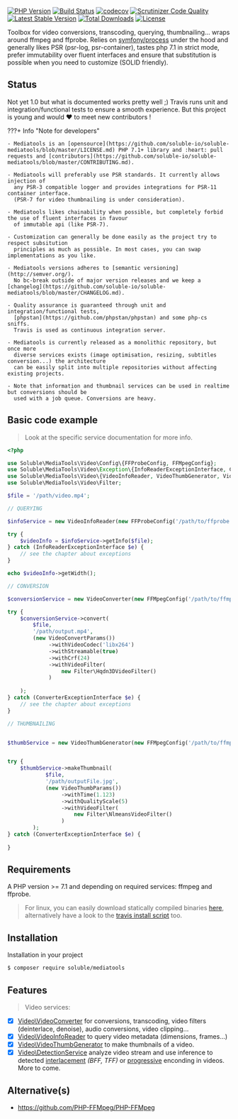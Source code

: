 [![PHP Version](https://img.shields.io/badge/php-7.1+-ff69b4.svg)](https://packagist.org/packages/soluble/mediatools)
[![Build Status](https://travis-ci.org/soluble-io/soluble-mediatools.svg?branch=master)](https://travis-ci.org/soluble-io/soluble-mediatools)
[![codecov](https://codecov.io/gh/soluble-io/soluble-mediatools/branch/master/graph/badge.svg)](https://codecov.io/gh/soluble-io/soluble-mediatools)
[![Scrutinizer Code Quality](https://scrutinizer-ci.com/g/soluble-io/soluble-mediatools/badges/quality-score.png?b=master)](https://scrutinizer-ci.com/g/soluble-io/soluble-mediatools/?branch=master)
[![Latest Stable Version](https://poser.pugx.org/soluble/mediatools/v/stable.svg)](https://packagist.org/packages/soluble/mediatools)
[![Total Downloads](https://poser.pugx.org/soluble/mediatools/downloads.png)](https://packagist.org/packages/soluble/mediatools)
[![License](https://poser.pugx.org/soluble/mediatools/license.png)](https://packagist.org/packages/soluble/mediatools)

Toolbox for video conversions, transcoding, querying, thumbnailing... wraps around ffmpeg and ffprobe. 
Relies on [symfony/process](https://symfony.com/doc/current/components/process.html) under the hood and
generally likes PSR (psr-log, psr-container), tastes php 7.1 in strict mode, prefer immutability over fluent 
interfaces and ensure that substitution is possible when you need to customize (SOLID friendly). 

## Status

Not yet 1.0 but what is documented works pretty well ;) Travis runs unit and integration/functional 
tests to ensure a smooth experience. But this project is young and would ❤️ to meet new contributors !


???+ Info "Note for developers"
    
    - Mediatools is an [opensource](https://github.com/soluble-io/soluble-mediatools/blob/master/LICENSE.md) PHP 7.1+ library and :heart: pull requests and [contributors](https://github.com/soluble-io/soluble-mediatools/blob/master/CONTRIBUTING.md).     
    
    - Mediatools will preferably use PSR standards. It currently allows injection of 
      any PSR-3 compatible logger and provides integrations for PSR-11 container interface.
      (PSR-7 for video thumbnailing is under consideration).     
    
    - Mediatools likes chainability when possible, but completely forbid the use of fluent interfaces in favour
      of immutable api (like PSR-7).  
    
    - Customization can generally be done easily as the project try to respect subsitution 
      principles as much as possible. In most cases, you can swap implementations as you like.
      
    - Mediatools versions adheres to [semantic versioning](http://semver.org/). 
      No bc-break outside of major version releases and we keep a [changelog](https://github.com/soluble-io/soluble-mediatools/blob/master/CHANGELOG.md).  
      
    - Quality assurance is guaranteed through unit and integration/functional tests, 
      [phpstan](https://github.com/phpstan/phpstan) and some php-cs sniffs. 
      Travis is used as continuous integration server.  
        
    - Mediatools is currently released as a monolithic repository, but once more
      diverse services exists (image optimisation, resizing, subtitles conversion...) the architecture
      can be easily split into multiple repositories without affecting existing projects.
      
    - Note that information and thumbnail services can be used in realtime but conversions should be 
      used with a job queue. Conversions are heavy.    

## Basic code example

> Look at the specific service documentation for more info.

```php
<?php

use Soluble\MediaTools\Video\Config\{FFProbeConfig, FFMpegConfig};
use Soluble\MediaTools\Video\Exception\{InfoReaderExceptionInterface, ConverterExceptionInterface};
use Soluble\MediaTools\Video\{VideoInfoReader, VideoThumbGenerator, VideoThumbParams, VideoConverter, VideoConvertParams};
use Soluble\MediaTools\Video\Filter;

$file = '/path/video.mp4';

// QUERYING

$infoService = new VideoInfoReader(new FFProbeConfig('/path/to/ffprobe'));

try {
    $videoInfo = $infoService->getInfo($file);
} catch (InfoReaderExceptionInterface $e) {
    // see the chapter about exceptions
}

echo $videoInfo->getWidth();

// CONVERSION

$conversionService = new VideoConverter(new FFMpegConfig('/path/to/ffmpeg'));

try {
    $conversionService->convert(
        $file, 
        '/path/output.mp4',
        (new VideoConvertParams())
             ->withVideoCodec('libx264')    
             ->withStreamable(true)
             ->withCrf(24)
             ->withVideoFilter(
                 new Filter\Hqdn3DVideoFilter()
             )
            
    );
} catch (ConverterExceptionInterface $e) {
    // see the chapter about exceptions
}

// THUMBNAILING


$thumbService = new VideoThumbGenerator(new FFMpegConfig('/path/to/ffmpeg'));


try {
    $thumbService->makeThumbnail(
            $file, 
            '/path/outputFile.jpg', 
            (new VideoThumbParams())
                 ->withTime(1.123)
                 ->withQualityScale(5)
                 ->withVideoFilter(
                     new Filter\NlmeansVideoFilter()
                 )
        );
} catch (ConverterExceptionInterface $e) {
    
}

```

## Requirements

A PHP version >= 7.1 and depending on required services: ffmpeg and ffprobe.

> For linux, you can easily download statically compiled binaries [here](https://johnvansickle.com/ffmpeg/), 
> alternatively have a look to the [travis install script](https://github.com/soluble-io/soluble-mediatools/blob/master/.travis/travis-install-ffmpeg.sh) too.


## Installation

Installation in your project

```bash
$ composer require soluble/mediatools
``` 


## Features

> Video services:

- [X] [Video\VideoConverter](/video-conversion-service) for conversions, transcoding,
  video filters (deinterlace, denoise), audio conversions, video clipping...
- [X] [Video\VideoInfoReader](/video-info-service) to query video metadata (dimensions, frames...) 
- [X] [Video\VideoThumbGenerator](/video-thumb-service) to make thumbnails of a video.
- [X] [Video\DetectionService](/video-detection-service ) analyze video stream and use inference to detected [interlacement](https://en.wikipedia.org/wiki/Interlaced_video) *(BFF, TFF)* or [progressive](https://en.wikipedia.org/wiki/Progressive_scan) enconding in videos. More to come.  

## Alternative(s)

- https://github.com/PHP-FFMpeg/PHP-FFMpeg

